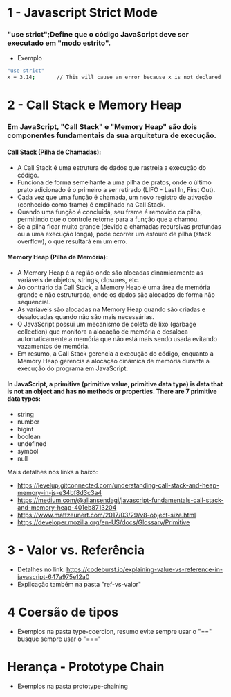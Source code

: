 # 1 - Javascript Strict Mode

### "use strict";Define que o código JavaScript deve ser executado em "modo estrito".

- Exemplo

```bash
"use strict"
x = 3.14;       // This will cause an error because x is not declared
```

# 2 - Call Stack e Memory Heap

### Em JavaScript, "Call Stack" e "Memory Heap" são dois componentes fundamentais da sua arquitetura de execução.

#### Call Stack (Pilha de Chamadas):

- A Call Stack é uma estrutura de dados que rastreia a execução do código.
- Funciona de forma semelhante a uma pilha de pratos, onde o último prato adicionado é o primeiro a ser retirado (LIFO - Last In, First Out).
- Cada vez que uma função é chamada, um novo registro de ativação (conhecido como frame) é empilhado na Call Stack.
- Quando uma função é concluída, seu frame é removido da pilha, permitindo que o controle retorne para a função que a chamou.
- Se a pilha ficar muito grande (devido a chamadas recursivas profundas ou a uma execução longa), pode ocorrer um estouro de pilha (stack overflow), o que resultará em um erro.

#### Memory Heap (Pilha de Memória):

- A Memory Heap é a região onde são alocadas dinamicamente as variáveis de objetos, strings, closures, etc.
- Ao contrário da Call Stack, a Memory Heap é uma área de memória grande e não estruturada, onde os dados são alocados de forma não sequencial.
- As variáveis são alocadas na Memory Heap quando são criadas e desalocadas quando não são mais necessárias.
- O JavaScript possui um mecanismo de coleta de lixo (garbage collection) que monitora a alocação de memória e desaloca automaticamente a memória que não está mais sendo usada evitando vazamentos de memória.
- Em resumo, a Call Stack gerencia a execução do código, enquanto a Memory Heap gerencia a alocação dinâmica de memória durante a execução do programa em JavaScript.

#### In JavaScript, a primitive (primitive value, primitive data type) is data that is not an object and has no methods or properties. There are 7 primitive data types:

- string
- number
- bigint
- boolean
- undefined
- symbol
- null

Mais detalhes nos links a baixo:

- https://levelup.gitconnected.com/understanding-call-stack-and-heap-memory-in-js-e34bf8d3c3a4
- https://medium.com/@allansendagi/javascript-fundamentals-call-stack-and-memory-heap-401eb8713204
- https://www.mattzeunert.com/2017/03/29/v8-object-size.html
- https://developer.mozilla.org/en-US/docs/Glossary/Primitive

# 3 - Valor vs. Referência

- Detalhes no link: https://codeburst.io/explaining-value-vs-reference-in-javascript-647a975e12a0
- Explicação também na pasta "ref-vs-valor"

# 4 Coersão de tipos

- Exemplos na pasta type-coercion, resumo evite sempre usar o "==" busque sempre usar o "==="

# Herança - Prototype Chain

- Exemplos na pasta prototype-chaining
